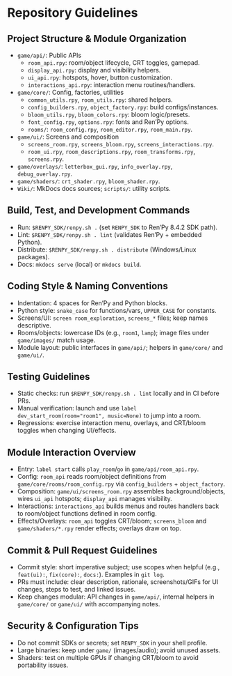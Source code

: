 # Repository Guidelines

## Project Structure & Module Organization
- `game/api/`: Public APIs
  - `room_api.rpy`: room/object lifecycle, CRT toggles, gamepad.
  - `display_api.rpy`: display and visibility helpers.
  - `ui_api.rpy`: hotspots, hover, button customization.
  - `interactions_api.rpy`: interaction menu routines/handlers.
- `game/core/`: Config, factories, utilities
  - `common_utils.rpy`, `room_utils.rpy`: shared helpers.
  - `config_builders.rpy`, `object_factory.rpy`: build configs/instances.
  - `bloom_utils.rpy`, `bloom_colors.rpy`: bloom logic/presets.
  - `font_config.rpy`, `options.rpy`: fonts and Ren’Py options.
  - `rooms/`: `room_config.rpy`, `room_editor.rpy`, `room_main.rpy`.
- `game/ui/`: Screens and composition
  - `screens_room.rpy`, `screens_bloom.rpy`, `screens_interactions.rpy`.
  - `room_ui.rpy`, `room_descriptions.rpy`, `room_transforms.rpy`, `screens.rpy`.
- `game/overlays/`: `letterbox_gui.rpy`, `info_overlay.rpy`, `debug_overlay.rpy`.
- `game/shaders/`: `crt_shader.rpy`, `bloom_shader.rpy`.
- `Wiki/`: MkDocs docs sources; `scripts/`: utility scripts.

## Build, Test, and Development Commands
- Run: `$RENPY_SDK/renpy.sh .` (set `RENPY_SDK` to Ren’Py 8.4.2 SDK path).
- Lint: `$RENPY_SDK/renpy.sh . lint` (validates Ren’Py + embedded Python).
- Distribute: `$RENPY_SDK/renpy.sh . distribute` (Windows/Linux packages).
- Docs: `mkdocs serve` (local) or `mkdocs build`.

## Coding Style & Naming Conventions
- Indentation: 4 spaces for Ren’Py and Python blocks.
- Python style: `snake_case` for functions/vars, `UPPER_CASE` for constants.
- Screens/UI: `screen room_exploration`, `screens_*` files; keep names descriptive.
- Rooms/objects: lowercase IDs (e.g., `room1`, `lamp`); image files under `game/images/` match usage.
- Module layout: public interfaces in `game/api/`; helpers in `game/core/` and `game/ui/`.

## Testing Guidelines
- Static checks: run `$RENPY_SDK/renpy.sh . lint` locally and in CI before PRs.
- Manual verification: launch and use `label dev_start_room(room="room1", music=None)` to jump into a room.
- Regressions: exercise interaction menu, overlays, and CRT/bloom toggles when changing UI/effects.

## Module Interaction Overview
- Entry: `label start` calls `play_room`/`go` in `game/api/room_api.rpy`.
- Config: `room_api` reads room/object definitions from `game/core/rooms/room_config.rpy` via `config_builders` + `object_factory`.
- Composition: `game/ui/screens_room.rpy` assembles background/objects, wires `ui_api` hotspots; `display_api` manages visibility.
- Interactions: `interactions_api` builds menus and routes handlers back to room/object functions defined in room config.
- Effects/Overlays: `room_api` toggles CRT/bloom; `screens_bloom` and `game/shaders/*.rpy` render effects; overlays draw on top.

## Commit & Pull Request Guidelines
- Commit style: short imperative subject; use scopes when helpful (e.g., `feat(ui):`, `fix(core):`, `docs:`). Examples in `git log`.
- PRs must include: clear description, rationale, screenshots/GIFs for UI changes, steps to test, and linked issues.
- Keep changes modular: API changes in `game/api/`, internal helpers in `game/core/` or `game/ui/` with accompanying notes.

## Security & Configuration Tips
- Do not commit SDKs or secrets; set `RENPY_SDK` in your shell profile.
- Large binaries: keep under `game/` (images/audio); avoid unused assets.
- Shaders: test on multiple GPUs if changing CRT/bloom to avoid portability issues.
